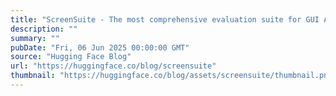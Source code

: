 ```yaml
---
title: "ScreenSuite - The most comprehensive evaluation suite for GUI Agents!"
description: ""
summary: ""
pubDate: "Fri, 06 Jun 2025 00:00:00 GMT"
source: "Hugging Face Blog"
url: "https://huggingface.co/blog/screensuite"
thumbnail: "https://huggingface.co/blog/assets/screensuite/thumbnail.png"
---
```


